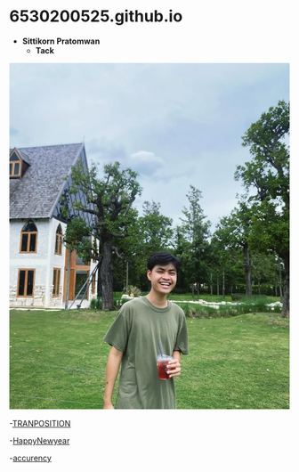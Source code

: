 # 6530200525.github.io

- **Sittikorn Pratomwan**
  - **Tack**
 
![41828649-2E02-4A1E-9CB0-8A390D9125AF](file/IMG_1010.jpeg)

-[TRANPOSITION](tranposition.md)


-[HappyNewyear](happyny.md)

-[accurency](accurency.md)
